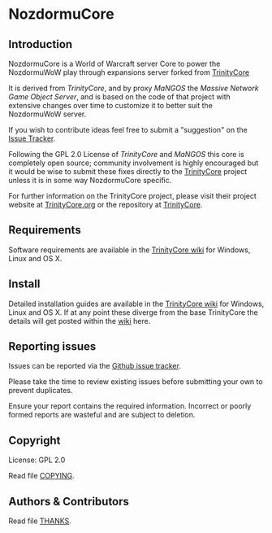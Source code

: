 # NozdormuCore

## Introduction

NozdormuCore is a World of Warcraft server Core to power the NozdormuWoW play through expansions server forked from [TrinityCore](https://github.com/TrinityCore/TrinityCore/tree/3.3.5)

It is derived from *TrinityCore*, and by proxy *MaNGOS* the *Massive Network Game Object Server*, and is
based on the code of that project with extensive changes over time to customize it to better suit the NozdormuWoW server.

If you wish to contribute ideas feel free to submit a "suggestion" on the [Issue Tracker](https://github.com/kaytotes/NozdormuCore/issues).

Following the GPL 2.0 License of *TrinityCore* and *MaNGOS* this core is completely open source; community involvement is highly encouraged but it would be wise to submit these fixes directly to the [TrinityCore](https://github.com/TrinityCore/TrinityCore/tree/3.3.5) project unless it is in some way NozdormuCore specific.

For further information on the TrinityCore project, please visit their project
website at [TrinityCore.org](https://www.trinitycore.org) or the repository at [TrinityCore](https://github.com/TrinityCore/TrinityCore/tree/3.3.5).

## Requirements

Software requirements are available in the [TrinityCore wiki](https://www.trinitycore.info/display/tc/Requirements) for
Windows, Linux and OS X.

## Install

Detailed installation guides are available in the [TrinityCore wiki](https://www.trinitycore.info/display/tc/Installation+Guide) for Windows, Linux and OS X. If at any point these diverge from the base TrinityCore the details will get posted within the [wiki](https://github.com/kaytotes/NozdormuCore/wiki) here.

## Reporting issues

Issues can be reported via the [Github issue tracker](https://github.com/kaytotes/NozdormuCore/issues).

Please take the time to review existing issues before submitting your own to prevent duplicates.

Ensure your report contains the required information. Incorrect or poorly formed reports are wasteful and are subject to deletion.

## Copyright

License: GPL 2.0

Read file [COPYING](COPYING).

## Authors &amp; Contributors

Read file [THANKS](THANKS).
